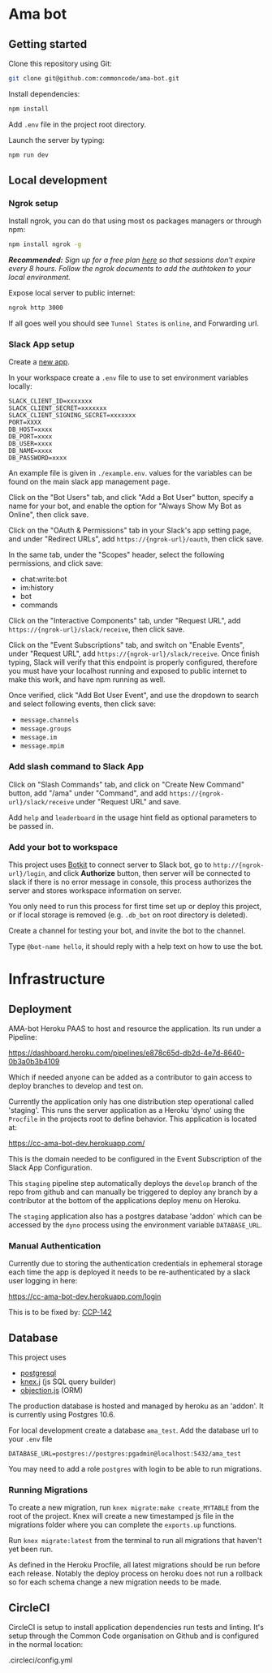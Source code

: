 # Ama bot

## Getting started

Clone this repository using Git:

```bash
git clone git@github.com:commoncode/ama-bot.git
```

Install dependencies:

```bash
npm install
```

Add `.env` file in the project root directory.

Launch the server by typing:

```bash
npm run dev
```

## Local development

### Ngrok setup

Install ngrok, you can do that using most os packages managers or through npm:

```bash
npm install ngrok -g
```

_**Recommended:** Sign up for a free plan [here](https://dashboard.ngrok.com/user/signup) so that sessions don't expire every 8 hours. Follow the ngrok documents to add the authtoken to your local environment._

Expose local server to public internet:

```bash
ngrok http 3000
```

If all goes well you should see `Tunnel States` is `online`, and Forwarding url.

### Slack App setup

Create a [new app](https://api.slack.com/apps?new_app=1).

In your workspace create a `.env` file to use to set environment variables locally:

```
SLACK_CLIENT_ID=xxxxxxx
SLACK_CLIENT_SECRET=xxxxxxx
SLACK_CLIENT_SIGNING_SECRET=xxxxxxx
PORT=XXXX
DB_HOST=xxxx
DB_PORT=xxxx
DB_USER=xxxx
DB_NAME=xxxx
DB_PASSWORD=xxxx
```

An example file is given in `./example.env`. values for the variables can be found
on the main slack app management page.

Click on the "Bot Users" tab, and click "Add a Bot User" button, specify a name for
your bot, and enable the option for "Always Show My Bot as Online", then click save.

Click on the "OAuth & Permissions" tab in your Slack's app setting page, and under
"Redirect URLs", add `https://{ngrok-url}/oauth`, then click save.

In the same tab, under the "Scopes" header, select the following permissions, and
click save:

- chat:write:bot
- im:history
- bot
- commands

Click on the "Interactive Components" tab, under "Request URL",
add `https://{ngrok-url}/slack/receive`, then click save.

Click on the "Event Subscriptions" tab, and switch on "Enable Events",
under "Request URL", add `https://{ngrok-url}/slack/receive`. Once finish typing,
Slack will verify that this endpoint is properly configured, therefore you must have your localhost running and exposed to public internet to make this work, and have npm running as well.

Once verified, click "Add Bot User Event", and use the dropdown to search and select following events, then click save:

- `message.channels`
- `message.groups`
- `message.im`
- `message.mpim`

### Add slash command to Slack App

Click on "Slash Commands" tab, and click on "Create New Command" button,
add "/ama" under "Command", and add `https://{ngrok-url}/slack/receive` under "Request URL" and save.

Add `help` and `leaderboard` in the usage hint field as optional parameters to be passed in.

### Add your bot to workspace

This project uses [Botkit](https://botkit.ai/docs/readme-slack.html) to connect server to Slack bot,
go to `http://{ngrok-url}/login`, and click **Authorize** button, then server will be connected to slack
if there is no error message in console, this process authorizes the server and stores workspace information on server.

You only need to run this process for first time set up or deploy this project, or if local storage is removed
(e.g. `.db_bot` on root directory is deleted).

Create a channel for testing your bot, and invite the bot to the channel.

Type `@bot-name hello`, it should reply with a help text on how to use the bot.

# Infrastructure

## Deployment

AMA-bot Heroku PAAS to host and resource the application. Its run under a Pipeline:

https://dashboard.heroku.com/pipelines/e878c65d-db2d-4e7d-8640-0b3a0b3b4109

Which if needed anyone can be added as a contributor to gain access to deploy branches to develop and test on.

Currently the application only has one distribution step operational called 'staging'. This runs the server
application as a Heroku 'dyno' using the `Procfile` in the projects root to define behavior. This application is
located at:

https://cc-ama-bot-dev.herokuapp.com/

This is the domain needed to be configured in the Event Subscription of the Slack App Configuration.

This `staging` pipeline step automatically deploys the `develop` branch of the repo from github and can manually
be triggered to deploy any branch by a contributor at the bottom of the applications deploy menu on Heroku.

The `staging` application also has a postgres database 'addon' which can be accessed by the `dyno` process using the
environment variable `DATABASE_URL`.

### Manual Authentication

Currently due to storing the authentication credentials in ephemeral storage each time the app is deployed it needs
to be re-authenticated by a slack user logging in here:

https://cc-ama-bot-dev.herokuapp.com/login

This is to be fixed by: [CCP-142](https://commoncode.atlassian.net/browse/CCP-142)

## Database

This project uses

- [postgresql](https://www.postgresql.org/docs/10/app-psql.html)
- [knex.j](https://knexjs.org/) (js SQL query builder)
- [objection.js](http://vincit.github.io/objection.js/) (ORM)

The production database is hosted and managed by heroku as an 'addon'. It is currently using Postgres 10.6.

For local development create a database `ama_test`. 
Add the database url to your `.env` file

```
DATABASE_URL=postgres://postgres:pgadmin@localhost:5432/ama_test
```
You may need to add a role `postgres` with login to be able to run migrations.  

### Running Migrations

To create a new migration, run `knex migrate:make create_MYTABLE` from the root of the project. 
Knex will create a new timestamped js file in the migrations folder where you can complete the `exports.up` functions.

Run `knex migrate:latest` from the terminal to run all migrations that haven't yet been run.

As defined in the Heroku Procfile, all latest migrations should be run before each release. Notably the deploy
process on heroku does not run a rollback so for each schema change a new migration needs to be made.

## CircleCI

CircleCI is setup to install application dependencies run tests and linting.
It's setup through the Common Code organisation on Github and is configured in the
normal location:

.circleci/config.yml
